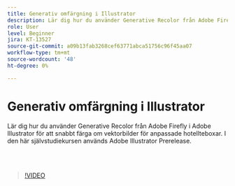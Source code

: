 ```yaml
---
title: Generativ omfärgning i Illustrator
description: Lär dig hur du använder Generative Recolor från Adobe Firefly
role: User
level: Beginner
jira: KT-13527
source-git-commit: a09b13fab3268cef63771abca51756c96f45aa07
workflow-type: tm+mt
source-wordcount: '48'
ht-degree: 0%

---
```


# Generativ omfärgning i Illustrator

Lär dig hur du använder Generative Recolor från Adobe Firefly i Adobe Illustrator för att snabbt färga om vektorbilder för anpassade hotellteboxar. I den här självstudiekursen används Adobe Illustrator Prerelease.

<br> 

>[!VIDEO](https://video.tv.adobe.com/v/3420872?quality=12&learn=on&hidetitle=true)

